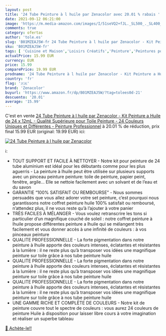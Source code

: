 ```yaml
---
layout: post
title: '24 Tube Peinture à l huile par Zenacolor avec 20.01 % rabais '
date: 2021-09-12 06:21:00
image: 'https://m.media-amazon.com/images/I/51seVQ2+fJL._SL500_._SL400_.jpg'
comments: true
category: ofertas
author: 'tole.es'
slug: 'B01MZEAJ5W-fr 24 Tube Peinture à l huile par Zenacolor - Kit Peinture a...'
sku: 'B01MZEAJ5W-fr'
tags: [ 'Cuisine et Maison','Loisirs Créatifs','Peinture','Peintures pour artiste','zenacolor', ]
actualPrice: 15.99 EUR
currency: EUR
price: 15.99
comparePrice: 19.99 EUR
prodname: '24 Tube Peinture à l huile par Zenacolor - Kit Peinture a Huile de 24 x 12mL - Qualité Supérieure pour Toile Peinture - 24 Couleurs Uniques et Différentes - Peinture Professionnel'
country: 'fr'
flag: '🇫🇷'
brand: 'Zenacolor'
buyurl: 'https://www.amazon.fr/dp/B01MZEAJ5W/?tag=tolees0d-21'
descuento: '20.01'
average: '15.99'
---
```


C'est en vente [24 Tube Peinture à l huile par Zenacolor - Kit Peinture a Huile de 24 x 12mL - Qualité Supérieure pour Toile Peinture - 24 Couleurs Uniques et Différentes - Peinture Professionnel](https://www.amazon.fr/dp/B01MZEAJ5W/?tag=tolees0d-21)  à  20.01 % de réduction, prix final  15.99 EUR (original: 19.99 EUR) ici:

[![24 Tube Peinture à l huile par Zenacolor](https://m.media-amazon.com/images/I/51seVQ2+fJL._SL500_._SL400_.jpg)](https://www.amazon.fr/dp/B01MZEAJ5W/?tag=tolees0d-21)

ℹ️:

- TOUT SUPPORT ET FACILE À NETTOYER - Notre kit pour peinture de 24 tube aluminium est idéal pour les débutants comme pour les plus aguerris - La peinture à lhuile peut être utilisée sur plusieurs supports avec un pinceau peinture peinture: toile de peinture, papier peint, fenêtre, argile... Elle se nettoie facilement avec un solvant et de l’eau et du savon
- GARANTIE “100% SATISFAIT OU REMBOURSE” - Nous sommes persuadés que vous allez adorer votre set peinture, c’est pourquoi nous garantissons notre coffret peinture huile 100% satisfait ou remboursé, n’attendez plus, il ne vous reste qu’à l’ajouter à votre panier
- TRÈS FACILES À MÉLANGER - Vous voulez retranscrire les tons si particulier d’un magnifique couché de soleil : notre coffret peinture à lhuile propose différentes peinture a lhuile qui se mélangent très facilement et vous donner accès à une infinité de couleurs : à vos pinceaux peinture
- QUALITE PROFESSIONNELLE - La forte pigmentation dans notre peinture à lhuile apporte des couleurs intenses, éclatantes et résistantes à la lumière : il ne reste plus qu’à transposer vos idées une magnifique peinture sur toile grâce à nos tube peinture huile
- QUALITE PROFESSIONNELLE - La forte pigmentation dans notre peinture à lhuile apporte des couleurs intenses, éclatantes et résistantes à la lumière : il ne reste plus qu’à transposer vos idées une magnifique peinture sur toile grâce à nos tube peinture huile
- QUALITE PROFESSIONNELLE - La forte pigmentation dans notre peinture à lhuile apporte des couleurs intenses, éclatantes et résistantes à la lumière : il ne reste plus qu’à transposer vos idées une magnifique peinture sur toile grâce à nos tube peinture huile
- UNE GAMME RICHE ET COMPLÈTE DE COULEURS - Notre kit de peinture couvre tout le spectre de couleurs : vous aurez 24 couleurs de peinture Huile à disposition pour laisser libre cours à votre imagination et réaliser un superbe tableau

[🛒 Achète-le!!](https://www.amazon.fr/dp/B01MZEAJ5W/?tag=tolees0d-21)

